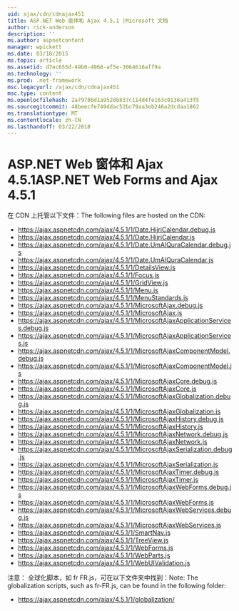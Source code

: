 ```yaml
---
uid: ajax/cdn/cdnajax451
title: ASP.NET Web 窗体和 Ajax 4.5.1 |Microsoft 文档
author: rick-anderson
description: ''
ms.author: aspnetcontent
manager: wpickett
ms.date: 03/18/2015
ms.topic: article
ms.assetid: d7ec655d-49b0-4968-af5e-3064616aff9a
ms.technology: ''
ms.prod: .net-framework
msc.legacyurl: /ajax/cdn/cdnajax451
msc.type: content
ms.openlocfilehash: 2a79786d1a9528b837c114d4fe163c0136a413f5
ms.sourcegitcommit: 48beecfe749ddac52bc79aa3eb246a2dcdaa1862
ms.translationtype: MT
ms.contentlocale: zh-CN
ms.lasthandoff: 03/22/2018
---
```

<a name="aspnet-web-forms-and-ajax-451"></a><span data-ttu-id="ccebf-102">ASP.NET Web 窗体和 Ajax 4.5.1</span><span class="sxs-lookup"><span data-stu-id="ccebf-102">ASP.NET Web Forms and Ajax 4.5.1</span></span>
====================
<span data-ttu-id="ccebf-103">在 CDN 上托管以下文件：</span><span class="sxs-lookup"><span data-stu-id="ccebf-103">The following files are hosted on the CDN:</span></span>

- https://ajax.aspnetcdn.com/ajax/4.5.1/1/Date.HijriCalendar.debug.js
- https://ajax.aspnetcdn.com/ajax/4.5.1/1/Date.HijriCalendar.js
- https://ajax.aspnetcdn.com/ajax/4.5.1/1/Date.UmAlQuraCalendar.debug.js
- https://ajax.aspnetcdn.com/ajax/4.5.1/1/Date.UmAlQuraCalendar.js
- https://ajax.aspnetcdn.com/ajax/4.5.1/1/DetailsView.js
- https://ajax.aspnetcdn.com/ajax/4.5.1/1/Focus.js
- https://ajax.aspnetcdn.com/ajax/4.5.1/1/GridView.js
- https://ajax.aspnetcdn.com/ajax/4.5.1/1/Menu.js
- https://ajax.aspnetcdn.com/ajax/4.5.1/1/MenuStandards.js
- https://ajax.aspnetcdn.com/ajax/4.5.1/1/MicrosoftAjax.debug.js
- https://ajax.aspnetcdn.com/ajax/4.5.1/1/MicrosoftAjax.js
- https://ajax.aspnetcdn.com/ajax/4.5.1/1/MicrosoftAjaxApplicationServices.debug.js
- https://ajax.aspnetcdn.com/ajax/4.5.1/1/MicrosoftAjaxApplicationServices.js
- https://ajax.aspnetcdn.com/ajax/4.5.1/1/MicrosoftAjaxComponentModel.debug.js
- https://ajax.aspnetcdn.com/ajax/4.5.1/1/MicrosoftAjaxComponentModel.js
- https://ajax.aspnetcdn.com/ajax/4.5.1/1/MicrosoftAjaxCore.debug.js
- https://ajax.aspnetcdn.com/ajax/4.5.1/1/MicrosoftAjaxCore.js
- https://ajax.aspnetcdn.com/ajax/4.5.1/1/MicrosoftAjaxGlobalization.debug.js
- https://ajax.aspnetcdn.com/ajax/4.5.1/1/MicrosoftAjaxGlobalization.js
- https://ajax.aspnetcdn.com/ajax/4.5.1/1/MicrosoftAjaxHistory.debug.js
- https://ajax.aspnetcdn.com/ajax/4.5.1/1/MicrosoftAjaxHistory.js
- https://ajax.aspnetcdn.com/ajax/4.5.1/1/MicrosoftAjaxNetwork.debug.js
- https://ajax.aspnetcdn.com/ajax/4.5.1/1/MicrosoftAjaxNetwork.js
- https://ajax.aspnetcdn.com/ajax/4.5.1/1/MicrosoftAjaxSerialization.debug.js
- https://ajax.aspnetcdn.com/ajax/4.5.1/1/MicrosoftAjaxSerialization.js
- https://ajax.aspnetcdn.com/ajax/4.5.1/1/MicrosoftAjaxTimer.debug.js
- https://ajax.aspnetcdn.com/ajax/4.5.1/1/MicrosoftAjaxTimer.js
- https://ajax.aspnetcdn.com/ajax/4.5.1/1/MicrosoftAjaxWebForms.debug.js
- https://ajax.aspnetcdn.com/ajax/4.5.1/1/MicrosoftAjaxWebForms.js
- https://ajax.aspnetcdn.com/ajax/4.5.1/1/MicrosoftAjaxWebServices.debug.js
- https://ajax.aspnetcdn.com/ajax/4.5.1/1/MicrosoftAjaxWebServices.js
- https://ajax.aspnetcdn.com/ajax/4.5.1/1/SmartNav.js
- https://ajax.aspnetcdn.com/ajax/4.5.1/1/TreeView.js
- https://ajax.aspnetcdn.com/ajax/4.5.1/1/WebForms.js
- https://ajax.aspnetcdn.com/ajax/4.5.1/1/WebParts.js
- https://ajax.aspnetcdn.com/ajax/4.5.1/1/WebUIValidation.js

<span data-ttu-id="ccebf-104">注意： 全球化脚本，如 fr FR.js，可在以下文件夹中找到：</span><span class="sxs-lookup"><span data-stu-id="ccebf-104">Note: The globalization scripts, such as fr-FR.js, can be found in the following folder:</span></span>

- https://ajax.aspnetcdn.com/ajax/4.5.1/1/globalization/
